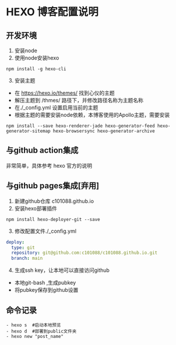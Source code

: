 # HEXO 博客配置说明
## 开发环境
1. 安装node
2. 使用node安装hexo 
```shell
npm install -g hexo-cli
```
3. 安装主题
- 在 https://hexo.io/themes/   找到心仪的主题
- 解压主题到 /thmes/ 路径下，并修改路径名称为主题名称
- 在./_config.yml 设置启用当前的主题
- 根据主题的需要安装node依赖，本博客使用的Apollo主题，需要安装
```shell
npm install --save hexo-renderer-jade hexo-generator-feed hexo-generator-sitemap hexo-browsersync hexo-generator-archive
```

## 与github action集成

非常简单，具体参考 hexo 官方的说明

## 与github pages集成[弃用]

1. 新建github仓库 c101088.github.io
2. 安装hexo部署插件
```shell
npm install hexo-deployer-git --save
```
3. 修改配置文件./_config.yml
```yml
deploy:
  type: git
  repository: git@github.com:c101088/c101088.github.io.git
  branch: main
```
4. 生成ssh key，让本地可以直接访问github
- 本地git-bash ,生成pubkey
- 将pubkey保存到github设置

## 命令记录
```shell
- hexo s  #启动本地预览
- hexo d  #部署到public文件夹
- hexo new "post_name" 
```
